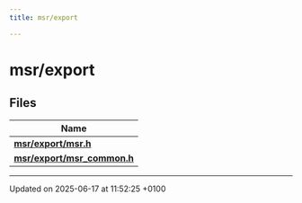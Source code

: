 ```yaml
---
title: msr/export

---
```


# msr/export



## Files

| Name           |
| -------------- |
| **[msr/export/msr.h](msr_8h.md#file-msr.h)**  |
| **[msr/export/msr_common.h](msr__common_8h.md#file-msr-common.h)**  |






-------------------------------

Updated on 2025-06-17 at 11:52:25 +0100
